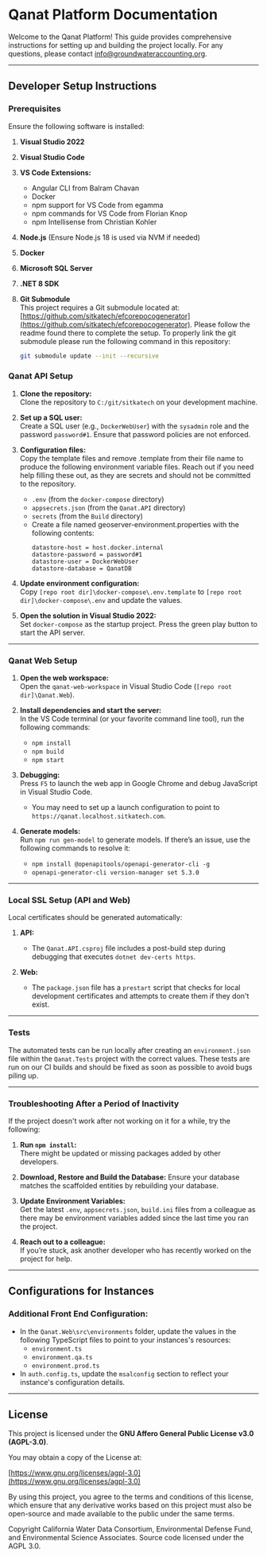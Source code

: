 # Qanat Platform Documentation

Welcome to the Qanat Platform! This guide provides comprehensive instructions for setting up and building the project locally. For any questions, please contact info@groundwateraccounting.org.

---

## Developer Setup Instructions

### Prerequisites

Ensure the following software is installed:

1. **Visual Studio 2022**
2. **Visual Studio Code**
3. **VS Code Extensions:**

   - Angular CLI from Balram Chavan
   - Docker
   - npm support for VS Code from egamma
   - npm commands for VS Code from Florian Knop
   - npm Intellisense from Christian Kohler

4. **Node.js** (Ensure Node.js 18 is used via NVM if needed)
5. **Docker**
6. **Microsoft SQL Server**
7. **.NET 8 SDK**
8. **Git Submodule**  
   This project requires a Git submodule located at: [https://github.com/sitkatech/efcorepocogenerator](https://github.com/sitkatech/efcorepocogenerator). Please follow the readme found there to complete the setup. To properly link the git submodule please run the following command in this repository:

   ```bash
   git submodule update --init --recursive
   ```

### Qanat API Setup

1. **Clone the repository:**  
   Clone the repository to `C:/git/sitkatech` on your development machine.

2. **Set up a SQL user:**  
   Create a SQL user (e.g., `DockerWebUser`) with the `sysadmin` role and the password `password#1`. Ensure that password policies are not enforced.
3. **Configuration files:**  
   Copy the template files and remove .template from their file name to produce the following environment variable files. Reach out if you need help filling these out, as they are secrets and should not be committed to the repository.

   - `.env` (from the `docker-compose` directory)
   - `appsecrets.json` (from the `Qanat.API` directory)
   - `secrets` (from the `Build` directory)
   - Create a file named geoserver-environment.properties with the following contents:
     ```
     datastore-host = host.docker.internal
     datastore-password = password#1
     datastore-user = DockerWebUser
     datastore-database = QanatDB
     ```

4. **Update environment configuration:**  
   Copy `[repo root dir]\docker-compose\.env.template` to `[repo root dir]\docker-compose\.env` and update the values.

5. **Open the solution in Visual Studio 2022:**  
   Set `docker-compose` as the startup project. Press the green play button to start the API server.

---

### Qanat Web Setup

1. **Open the web workspace:**  
   Open the `qanat-web-workspace` in Visual Studio Code (`[repo root dir]\Qanat.Web`).

2. **Install dependencies and start the server:**  
   In the VS Code terminal (or your favorite command line tool), run the following commands:

   - `npm install`
   - `npm build`
   - `npm start`

3. **Debugging:**  
   Press `F5` to launch the web app in Google Chrome and debug JavaScript in Visual Studio Code.

   - You may need to set up a launch configuration to point to `https://qanat.localhost.sitkatech.com`.

4. **Generate models:**  
   Run `npm run gen-model` to generate models. If there’s an issue, use the following commands to resolve it:
   - `npm install @openapitools/openapi-generator-cli -g`
   - `openapi-generator-cli version-manager set 5.3.0`

---

### Local SSL Setup (API and Web)

Local certificates should be generated automatically:

1. **API:**

   - The `Qanat.API.csproj` file includes a post-build step during debugging that executes `dotnet dev-certs https`.

2. **Web:**
   - The `package.json` file has a `prestart` script that checks for local development certificates and attempts to create them if they don't exist.

---

### Tests

The automated tests can be run locally after creating an `environment.json` file within the `Qanat.Tests` project with the correct values. These tests are run on our CI builds and should be fixed as soon as possible to avoid bugs piling up.

---

### Troubleshooting After a Period of Inactivity

If the project doesn't work after not working on it for a while, try the following:

1. **Run `npm install`:**  
   There might be updated or missing packages added by other developers.

2. **Download, Restore and Build the Database:**
   Ensure your database matches the scaffolded entities by rebuilding your database.

3. **Update Environment Variables:**  
   Get the latest `.env`, `appsecrets.json`, `build.ini` files from a colleague as there may be environment variables added since the last time you ran the project.

4. **Reach out to a colleague:**  
   If you’re stuck, ask another developer who has recently worked on the project for help.

---

## Configurations for Instances

### Additional Front End Configuration:

- In the `Qanat.Web\src\environments` folder, update the values in the following TypeScript files to point to your instances's resources:
  - `environment.ts`
  - `environment.qa.ts`
  - `environment.prod.ts`
- In `auth.config.ts`, update the `msalconfig` section to reflect your instance's configuration details.

---

## License

This project is licensed under the **GNU Affero General Public License v3.0 (AGPL-3.0)**.

You may obtain a copy of the License at:

[https://www.gnu.org/licenses/agpl-3.0](https://www.gnu.org/licenses/agpl-3.0)

By using this project, you agree to the terms and conditions of this license, which ensure that any derivative works based on this project must also be open-source and made available to the public under the same terms.

Copyright California Water Data Consortium, Environmental Defense Fund, and Environmental Science Associates. Source code licensed under the AGPL 3.0.
